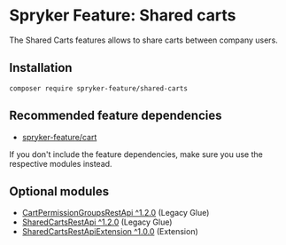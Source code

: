 # Spryker Feature: Shared carts

The Shared Carts features allows to share carts between company users.

## Installation

```
composer require spryker-feature/shared-carts
```

## Recommended feature dependencies
- [spryker-feature/cart](https://github.com/spryker-feature/cart)

If you don't include the feature dependencies, make sure you use the respective modules instead.

## Optional modules
- [CartPermissionGroupsRestApi ^1.2.0](https://github.com/spryker/cart-permission-groups-rest-api) (Legacy Glue)
- [SharedCartsRestApi ^1.2.0](https://github.com/spryker/shared-carts-rest-api) (Legacy Glue)
- [SharedCartsRestApiExtension ^1.0.0](https://github.com/spryker/shared-carts-rest-api-extension) (Extension)
